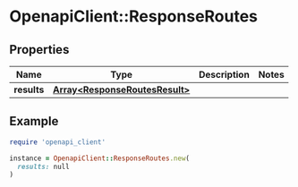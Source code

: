 # OpenapiClient::ResponseRoutes

## Properties

| Name | Type | Description | Notes |
| ---- | ---- | ----------- | ----- |
| **results** | [**Array&lt;ResponseRoutesResult&gt;**](ResponseRoutesResult.md) |  |  |

## Example

```ruby
require 'openapi_client'

instance = OpenapiClient::ResponseRoutes.new(
  results: null
)
```


